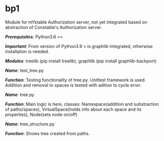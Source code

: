 # bp1
Module for mYstable Authorization server, not yet integrated based on abstraction of Constable's Authorization server.

__*Prerequisites*__: Python3.6 >=

__*Important*__: From version of Python3.9 > is graphlib integrated, otherwise installation is needed.

__*Modules*__: treelib (pip install treelib), graphlib (pip install graphlib-backport)

__*Name*__: test_tree.py 

__*Function*__: Testing functionality of tree.py. Unittest framework is used. Addition and removal to spaces is tested with adition to cycle error.

__*Name*__: tree.py  

__*Function*__: Main logic is here, classes: Namespace(addition and substraction of paths/spaces), VirtualSpace(holds info about each space and its properties), 
Node(sets node on/off)

__*Name*__: tree_structure.py 

__*Function*__: Shows tree created from paths.
